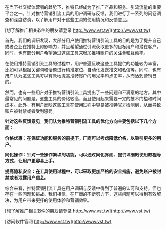 在当下社交媒体营销的趋势下，推特已经成为了推广产品和服务、引流流量的重要平台之一。针对推特营销引流工具的用户调研与反馈，我们进行了一系列的问卷调查和深度访谈，以了解用户对于这些工具的使用情况和反馈意见。

[想了解推广相关软件的朋友请登录 http://www.vst.tw](http://www.vst.tw)

首先，我们的调研发现，大部分用户使用推特营销引流工具的目的是为了提升自己或者企业在推特上的影响力，并且希望通过引流获取更多的目标用户和潜在客户。同时，也有部分用户希望通过这些工具来增加推特账户的关注量和互动率。

在使用推特营销引流工具的过程中，用户普遍反映这些工具提供的功能较为丰富，比如可以根据关键词和话题进行精准定位、自动化发送推文和私信等。同时，也有用户认为这些工具可以有效地提高推特账户的曝光率和点击率，从而达到营销目的。

然而，也有一些用户对于推特营销引流工具提出了一些问题和不满意的地方。其中最常见的问题是，这些工具的价格较高，而且使用起来需要一定的技术门槛和时间成本。此外，有用户反映这些工具在使用过程中容易被推特官方检测到，从而导致账户被封禁或者受到惩罚。

**针对这些反馈意见，我们认为推特营销引流工具的优化方向主要包括以下几个方面：**

**价格优惠：在保证功能和服务的前提下，厂商可以考虑降低价格，以吸引更多的用户。**

**简化操作：针对一些操作繁琐的功能，可以通过简化界面、提供详细的使用教程等方式，让用户更容易上手。**

**提高隐私安全：在工具使用过程中，可以采取更加严格的安全措施，避免账户被封禁或者泄露用户信息。**

综合来看，推特营销引流工具在用户调研与反馈中得到了普遍的认可和支持，但也存在一些问题和挑战。我们相信，在厂商的不断努力下，这些问题可以得到有效解决，为用户带来更好的使用体验和营销效果。

[想了解推广相关软件的朋友请登录 http://www.vst.tw](http://www.vst.tw)


[访问软件官网 http://www.vst.tw](http://www.vst.tw)
